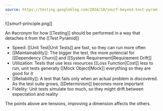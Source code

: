 ```yaml
---
source: https://testing.googleblog.com/2024/10/smurf-beyond-test-pyramid.html?utm_source=tldrwebdev
---
```

![[smurf-principle.png]]

An #acronym for how [[Testing]] should be performed in a way that detaches it from the [[Test Pyramid]]

- Speed: [[Unit Test|Unit Tests]] are fast, so they can run more often
- [[Maintainability]]: The bigger the test, the more potencial for [[Dependency Churn]] and [[System Requirement|Requirement Drift]]
- Utilization: Tests that use less resources [[Loss Function|Cost]] less to run, unit tests generally [[Mock Object|Mock]] everything so they are good for it
- [[Reliability]]: A test that fails only when an actual problem is discovered. As the test suite grows, [[Determinism]] becomes more important
- Fidelity: Unit tests simulate too much, so they might drift between expectation and reality

The points above are tensions, improving a dimension affects the others.